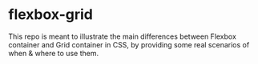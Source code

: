 # flexbox-grid
This repo is meant to illustrate the main differences between Flexbox container and Grid container in CSS, by providing some real scenarios of when &amp; where to use them.
